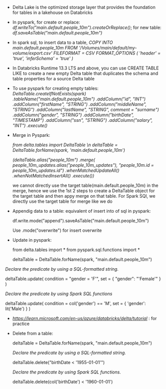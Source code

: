 * Delta Lake is the optimized storage layer that provides the foundation for tables in a lakehouse on Databricks
* In pyspark, for create or replace: *df.writeTo("main.default.people_10m").createOrReplace()*;                                                for new table: *df.saveAsTable("main.default.people_10m")*
* In spark sql, to insert data to a table,
  *COPY INTO main.default.people_10m
  FROM '/Volumes/main/default/my-volume/export.csv'
  FILEFORMAT = CSV
  FORMAT_OPTIONS ( 'header' = 'true', 'inferSchema' = 'true' )*
* In Databricks Runtime 13.3 LTS and above, you can use CREATE TABLE LIKE to create a new empty Delta table that duplicates the schema and table properties for a source Delta table
* To use pyspark for creating empty tables:
  *DeltaTable.createIfNotExists(spark)
  .tableName("main.default.people_10m")
  .addColumn("id", "INT")
  .addColumn("firstName", "STRING")
  .addColumn("middleName", "STRING")
  .addColumn("lastName", "STRING", comment = "surname")
  .addColumn("gender", "STRING")
  .addColumn("birthDate", "TIMESTAMP")
  .addColumn("ssn", "STRING")
  .addColumn("salary", "INT")
  .execute()*
* Merge in Pyspark:
  
  *from delta.tables import DeltaTable \n
  deltaTable = DeltaTable.forName(spark, 'main.default.people_10m')*

  *(deltaTable.alias("people_10m")
  .merge(
    people_10m_updates.alias("people_10m_updates"),
    "people_10m.id = people_10m_updates.id")
  .whenMatchedUpdateAll()
  .whenNotMatchedInsertAll()
  .execute())*

  we cannot directly use the target table(main.default.people_10m) in the merge, hence we use the 1st 2 steps to create a DeltaTable object for the target table and then appy merge on that table. For Spark SQl, we directly use the target table for merge like we do
* Appendig data to a table: equivalent of insert into of sql in pyspark:

  df.write.mode("append").saveAsTable("main.default.people_10m")

  Use .mode("overwrite") for insert overwrite

* Update in pyspark:

  from delta.tables import *
  from pyspark.sql.functions import *

  deltaTable = DeltaTable.forName(spark, "main.default.people_10m")

*Declare the predicate by using a SQL-formatted string.*

deltaTable.update(
  condition = "gender = 'F'",
  set = { "gender": "'Female'" }
)

*Declare the predicate by using Spark SQL functions*

deltaTable.update(
  condition = col('gender') == 'M',
  set = { 'gender': lit('Male') }
)
* *https://learn.microsoft.com/en-us/azure/databricks/delta/tutorial* : for practice
* Delete from a table:

  deltaTable = DeltaTable.forName(spark, "main.default.people_10m")

  *Declare the predicate by using a SQL-formatted string.*

   deltaTable.delete("birthDate < '1955-01-01'")

  *Declare the predicate by using Spark SQL functions.*

   deltaTable.delete(col('birthDate') < '1960-01-01')

